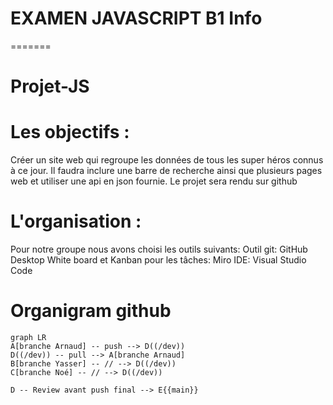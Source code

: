 # EXAMEN JAVASCRIPT B1 Info
=======
# Projet-JS

# Les objectifs :
Créer un site web qui regroupe les données de tous les super héros connus à ce jour.
Il faudra inclure une barre de recherche ainsi que plusieurs pages web et utiliser une api en json fournie.
Le projet sera rendu sur github

# L'organisation :

Pour notre groupe nous avons choisi les outils suivants:
    Outil git: GitHub Desktop
    White board et Kanban pour les tâches: Miro 
    IDE: Visual Studio Code 

# Organigram github
```mermaid
graph LR
A[branche Arnaud] -- push --> D((/dev))
D((/dev)) -- pull --> A[branche Arnaud]
B[branche Yasser] -- // --> D((/dev))
C[branche Noé] -- // --> D((/dev))

D -- Review avant push final --> E{{main}}